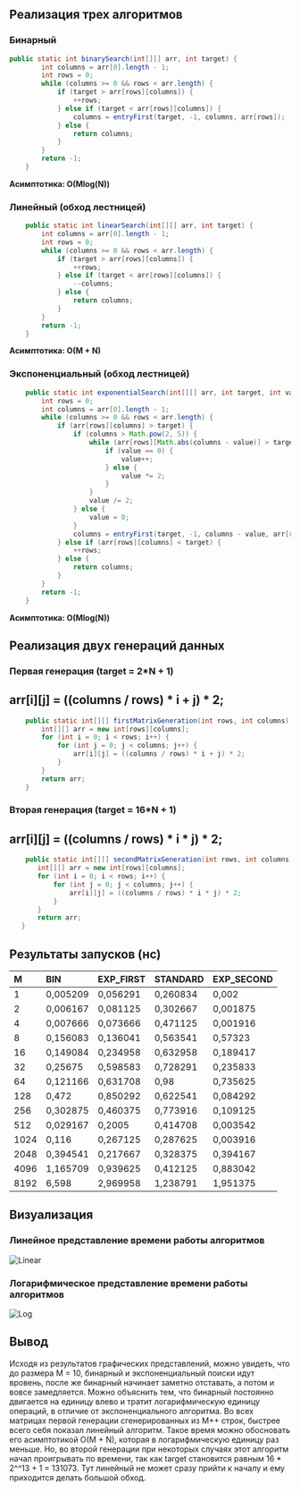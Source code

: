 ## Реализация трех алгоритмов
### Бинарный
``` java   
public static int binarySearch(int[][] arr, int target) {
        int columns = arr[0].length - 1;
        int rows = 0;
        while (columns >= 0 && rows < arr.length) {
            if (target > arr[rows][columns]) {
                ++rows;
            } else if (target < arr[rows][columns]) {
                columns = entryFirst(target, -1, columns, arr[rows]);
            } else {
                return columns;
            }
        }
        return -1;
    }
```
**Асимптотика: O(Mlog(N))**
### Линейный (обход лестницей)
``` java
    public static int linearSearch(int[][] arr, int target) {
        int columns = arr[0].length - 1;
        int rows = 0;
        while (columns >= 0 && rows < arr.length) {
            if (target > arr[rows][columns]) {
                ++rows;
            } else if (target < arr[rows][columns]) {
                --columns;
            } else {
                return columns;
            }
        }
        return -1;
    }
 ```
**Асимптотика: O(M + N)**
### Экспоненциальный (обход лестницей)
``` java
    public static int exponentialSearch(int[][] arr, int target, int value) {
        int rows = 0;
        int columns = arr[0].length - 1;
        while (columns >= 0 && rows < arr.length) {
            if (arr[rows][columns] > target) {
                if (columns > Math.pow(2, 5)) {
                    while (arr[rows][Math.abs(columns - value)] > target && columns >= value) {
                        if (value == 0) {
                            value++;
                        } else {
                            value *= 2;
                        }
                    }
                    value /= 2;
                } else {
                    value = 0;
                }
                columns = entryFirst(target, -1, columns - value, arr[rows]);
            } else if (arr[rows][columns] < target) {
                ++rows;
            } else {
                return columns;
            }
        }
        return -1;
    }
 ```
**Асимптотика: O(Mlog(N))**

## Реализация двух генераций данных
### Первая генерация (target = 2*N + 1)
## __arr[i][j] = ((columns / rows) * i + j) * 2;__
``` java
    public static int[][] firstMatrixGeneration(int rows, int columns) {
        int[][] arr = new int[rows][columns];
        for (int i = 0; i < rows; i++) {
            for (int j = 0; j < columns; j++) {
                arr[i][j] = ((columns / rows) * i + j) * 2;
            }
        }
        return arr;
    }
 ```
 ### Вторая генерация (target = 16*N + 1)
 ## __arr[i][j] = ((columns / rows) * i * j) * 2;__
 ``` java
     public static int[][] secondMatrixGeneration(int rows, int columns) {
        int[][] arr = new int[rows][columns];
        for (int i = 0; i < rows; i++) {
            for (int j = 0; j < columns; j++) {
                arr[i][j] = ((columns / rows) * i * j) * 2;
            }
        }
        return arr;
    }
 ```

## Результаты запусков (нс)
| M | BIN | EXP_FIRST | STANDARD | EXP_SECOND |
|:----|:----|:----|:----|:---- |
| 1 | 0,005209 | 0,056291 | 0,260834 | 0,002 |
| 2 | 0,006167 | 0,081125 | 0,302667 | 0,001875 |
| 4 | 0,007666 | 0,073666 | 0,471125 | 0,001916 |
| 8 | 0,156083 | 0,136041 | 0,563541 | 0,57323 |
| 16 | 0,149084 | 0,234958 | 0,632958 | 0,189417 |
| 32 | 0,25675 | 0,598583 | 0,728291 | 0,235833 |
| 64 | 0,121166 | 0,631708 | 0,98 | 0,735625 |
| 128 | 0,472 | 0,850292 | 0,622541 | 0,084292 |
| 256 | 0,302875 | 0,460375 | 0,773916 | 0,109125 |
| 512 | 0,029167 | 0,2005 | 0,414708 | 0,003542 |
| 1024 | 0,116 | 0,267125 | 0,287625 | 0,003916 |
| 2048 | 0,394541 | 0,217667 | 0,328375 | 0,394167 |
| 4096 | 1,165709 | 0,939625 | 0,412125 | 0,883042 |
| 8192 | 6,598 | 2,969958 | 1,238791 | 1,951375 |


## Визуализация

### Линейное представление времени работы алгоритмов 
![Linear](https://github.com/pestrikv/algorithms_lab/blob/master/standard_scale.png)

### Логарифмическое представление времени работы алгоритмов 
![Log](https://github.com/pestrikv/algorithms_lab/blob/master/log_scale.png)

## Вывод
Исходя из результатов графических представлений, можно увидеть, что до размера M = 10, бинарный и экспоненциальный поиски идут вровень, после же бинарный начинает заметно отставать, а потом и вовсе замедляется. Можно объяснить тем, что бинарный постоянно двигается на единицу влево и тратит логарифмическую единицу операций, в отличие от экспоненциального алгоритма.
Во всех матрицах первой генерации сгенерированных из M++ строк, быстрее всего себя показал линейный алгоритм. Такое время можно обосновать его асимптотикой O(M + N), которая в логарифмическую единицу раз меньше. Но, во второй генерации при некоторых случаях этот алгоритм начал проигрывать по времени, так как target становится равным 16 * 2^^13 + 1 = 131073. Тут линейный не может сразу прийти к началу и ему приходится делать большой обход.
